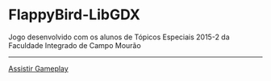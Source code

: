 # FlappyBird-LibGDX
Jogo desenvolvido com os alunos de Tópicos Especiais 2015-2 da Faculdade Integrado de Campo Mourão

--------

[Assistir Gameplay](https://www.youtube.com/watch?v=HEjjmlk5F7U)
